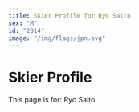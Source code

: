```yaml
---
title: Skier Profile for Ryo Saito
sex: "M"
id: "2014"
image: "/img/flags/jpn.svg" 
---
```


# Skier Profile

This page is for: Ryo Saito.
    
